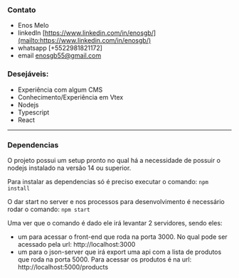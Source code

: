 ### Contato

- Enos Melo
- linkedIn [https://www.linkedin.com/in/enosgb/](mailto:https://www.linkedin.com/in/enosgb/)
- whatsapp [+5522981821172]
- email [enosgb55@gmail.com](mailto:enosgb55@gmail.com)

### Desejáveis:

- Experiência com algum CMS
- Conhecimento/Experiência em Vtex
- Nodejs
- Typescript
- React

----

### Dependencias

O projeto possui um setup pronto no qual há a necessidade de possuir o nodejs instalado na versão 14 ou superior.

Para instalar as dependencias só é preciso executar o comando: `npm install`

O dar start no server e nos processos para desenvolvimento é necessário rodar o comando: `npm start `

Uma ver que o comando é dado ele irá levantar 2 servidores, sendo eles:
 - um para acessar o front-end que roda na porta 3000. No qual pode ser acessado pela url: http://localhost:3000
 - um para o json-server que irá export uma api com a lista de produtos que roda na porta 5000. Para acessar os produtos é na url:  http://localhost:5000/products
